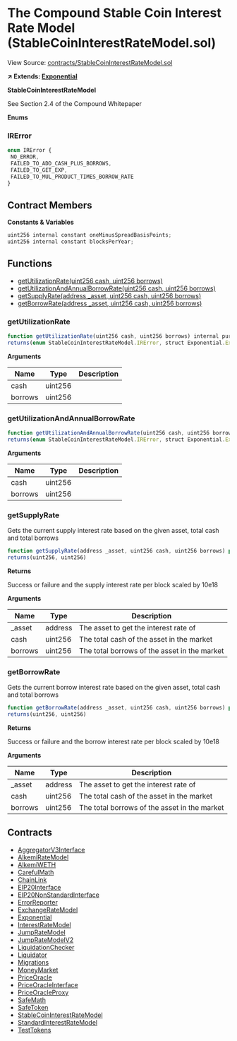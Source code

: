 # The Compound Stable Coin Interest Rate Model (StableCoinInterestRateModel.sol)

View Source: [contracts/StableCoinInterestRateModel.sol](../contracts/StableCoinInterestRateModel.sol)

**↗ Extends: [Exponential](Exponential.md)**

**StableCoinInterestRateModel**

See Section 2.4 of the Compound Whitepaper

**Enums**
### IRError

```js
enum IRError {
 NO_ERROR,
 FAILED_TO_ADD_CASH_PLUS_BORROWS,
 FAILED_TO_GET_EXP,
 FAILED_TO_MUL_PRODUCT_TIMES_BORROW_RATE
}
```

## Contract Members
**Constants & Variables**

```js
uint256 internal constant oneMinusSpreadBasisPoints;
uint256 internal constant blocksPerYear;

```

## Functions

- [getUtilizationRate(uint256 cash, uint256 borrows)](#getutilizationrate)
- [getUtilizationAndAnnualBorrowRate(uint256 cash, uint256 borrows)](#getutilizationandannualborrowrate)
- [getSupplyRate(address _asset, uint256 cash, uint256 borrows)](#getsupplyrate)
- [getBorrowRate(address _asset, uint256 cash, uint256 borrows)](#getborrowrate)

### getUtilizationRate

```js
function getUtilizationRate(uint256 cash, uint256 borrows) internal pure
returns(enum StableCoinInterestRateModel.IRError, struct Exponential.Exp)
```

**Arguments**

| Name        | Type           | Description  |
| ------------- |------------- | -----|
| cash | uint256 |  | 
| borrows | uint256 |  | 

### getUtilizationAndAnnualBorrowRate

```js
function getUtilizationAndAnnualBorrowRate(uint256 cash, uint256 borrows) internal pure
returns(enum StableCoinInterestRateModel.IRError, struct Exponential.Exp, struct Exponential.Exp)
```

**Arguments**

| Name        | Type           | Description  |
| ------------- |------------- | -----|
| cash | uint256 |  | 
| borrows | uint256 |  | 

### getSupplyRate

Gets the current supply interest rate based on the given asset, total cash and total borrows

```js
function getSupplyRate(address _asset, uint256 cash, uint256 borrows) public view
returns(uint256, uint256)
```

**Returns**

Success or failure and the supply interest rate per block scaled by 10e18

**Arguments**

| Name        | Type           | Description  |
| ------------- |------------- | -----|
| _asset | address | The asset to get the interest rate of | 
| cash | uint256 | The total cash of the asset in the market | 
| borrows | uint256 | The total borrows of the asset in the market | 

### getBorrowRate

Gets the current borrow interest rate based on the given asset, total cash and total borrows

```js
function getBorrowRate(address _asset, uint256 cash, uint256 borrows) public view
returns(uint256, uint256)
```

**Returns**

Success or failure and the borrow interest rate per block scaled by 10e18

**Arguments**

| Name        | Type           | Description  |
| ------------- |------------- | -----|
| _asset | address | The asset to get the interest rate of | 
| cash | uint256 | The total cash of the asset in the market | 
| borrows | uint256 | The total borrows of the asset in the market | 

## Contracts

* [AggregatorV3Interface](AggregatorV3Interface.md)
* [AlkemiRateModel](AlkemiRateModel.md)
* [AlkemiWETH](AlkemiWETH.md)
* [CarefulMath](CarefulMath.md)
* [ChainLink](ChainLink.md)
* [EIP20Interface](EIP20Interface.md)
* [EIP20NonStandardInterface](EIP20NonStandardInterface.md)
* [ErrorReporter](ErrorReporter.md)
* [ExchangeRateModel](ExchangeRateModel.md)
* [Exponential](Exponential.md)
* [InterestRateModel](InterestRateModel.md)
* [JumpRateModel](JumpRateModel.md)
* [JumpRateModelV2](JumpRateModelV2.md)
* [LiquidationChecker](LiquidationChecker.md)
* [Liquidator](Liquidator.md)
* [Migrations](Migrations.md)
* [MoneyMarket](MoneyMarket.md)
* [PriceOracle](PriceOracle.md)
* [PriceOracleInterface](PriceOracleInterface.md)
* [PriceOracleProxy](PriceOracleProxy.md)
* [SafeMath](SafeMath.md)
* [SafeToken](SafeToken.md)
* [StableCoinInterestRateModel](StableCoinInterestRateModel.md)
* [StandardInterestRateModel](StandardInterestRateModel.md)
* [TestTokens](TestTokens.md)

